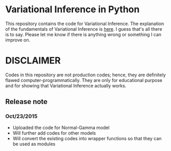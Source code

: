 # Variational Inference in Python
This repository contains the code for Variational Inference.
The explanation of the fundamentals of Variational Inference is [here](http://qr.ae/R4XFgB).
I guess that's all there is to say. Please let me know if there is anything wrong or something I can improve on.

# DISCLAIMER
Codes in this repository are not production codes; hence, they are definitely flawed computer-programmatically.
They are only for educational purpose and for showing that Variational Inference actually works.

## Release note
### Oct/23/2015
* Uploaded the code for Normal-Gamma model
* Will further add codes for other models
* Will convert the existing codes into wrapper functions so that they can be used as modules
